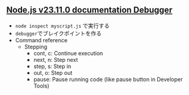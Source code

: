 ## [Node.js v23.11.0 documentation Debugger](https://nodejs.org/api/debugger.html)

- `node inspect myscript.js` で実行する
- `debugger`でブレイクポイントを作る
- Command reference
  - Stepping
    - cont, c: Continue execution
    - next, n: Step next
    - step, s: Step in
    - out, o: Step out
    - pause: Pause running code (like pause button in Developer Tools)
